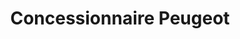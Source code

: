 ---
title: "Concessionnaire Peugeot"
url: /sable-sur-sarthe/concessionnaire-peugeot/
shop: Autohaus
---